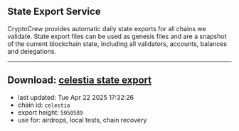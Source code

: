 ## State Export Service
CryptoCrew provides automatic daily state exports for all chains we validate. State export files can be used as genesis files and are a snapshot of the current blockchain state, including all validators, accounts, balances and delegations.

---
**Download: [celestia state export](https://dl-eu2.ccvalidators.com/SERVICE/celestia/celestia_export_5050589.json)**
---

- last updated: Tue Apr 22 2025 17:32:26
- chain id: `celestia`
- export height: `5050589`
- use for: airdrops, local tests, chain recovery
